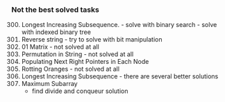 ### Not the best solved tasks

300. Longest Increasing Subsequence.
    - solve with binary search
    - solve with indexed binary tree
344. Reverse string
    - try to solve with bit manipulation
542. 01 Matrix
    - not solved at all
567. Permutation in String
    - not solved at all
116. Populating Next Right Pointers in Each Node
994. Rotting Oranges
    - not solved at all
300. Longest Increasing Subsequence
    - there are several better solutions
53. Maximum Subarray
    - find divide and conqueur solution